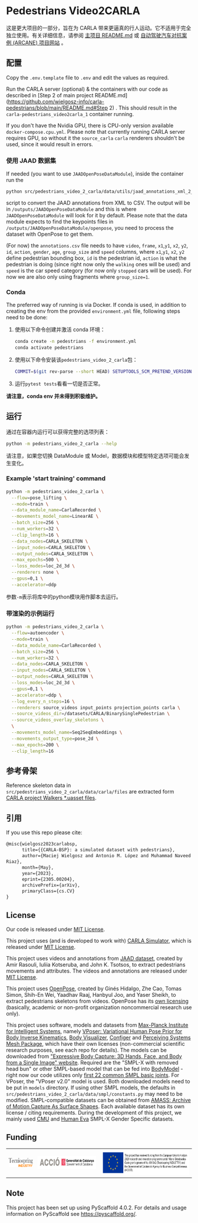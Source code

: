 # Pedestrians Video2CARLA

这是更大项目的一部分，旨在为 CARLA 带来更逼真的行人运动。它不适用于完全独立使用。有关详细信息，请参阅 [主项目 README.md](https://github.com/wielgosz-info/carla-pedestrians/blob/main/README.md) 或  [自动驾驶汽车对抗案例 (ARCANE) 项目网站](https://project-arcane.eu/) 。

## 配置

Copy the `.env.template` file to `.env` and edit the values as required.

Run the CARLA server (optional) & the containers with our code as described in [Step 2 of main project README.md](https://github.com/wielgosz-info/carla-pedestrians/blob/main/README.md#Step 2) . This should result in the `carla-pedestrians_video2carla_1` container running.

If you don't have the Nvidia GPU, there is CPU-only version available `docker-compose.cpu.yml`.
Please note that currently running CARLA server requires GPU, so without it the `source_carla`
`carla` renderers shouldn't be used, since it would result in errors.

### 使用 JAAD 数据集

If needed (you want to use `JAADOpenPoseDataModule`), inside the container run the
```sh
python src/pedestrians_video_2_carla/data/utils/jaad_annotations_xml_2_csv.py
```
script to convert the JAAD annotations from XML to CSV. The output will be in `/outputs/JAADOpenPoseDataModule` and this is where `JAADOpenPoseDataModule` will look for it by default. Please note that the data module expects to find the keypoints files in `/outputs/JAADOpenPoseDataModule/openpose`, you need to process the dataset with OpenPose to get them.

(For now) the `annotations.csv` file needs to have `video`, `frame`, `x1`,`y1`, `x2`, `y2`, `id`, `action`, `gender`, `age`, `group_size` and `speed` columns, where `x1`,`y1`, `x2`, `y2` define pedestrian bounding box, `id` is the pedestrian id, `action` is what the pedestrian is doing (since right now only the `walking` ones will be used) and `speed` is the car speed category (for now only `stopped` cars will be used). For now we are also only using fragments where `group_size=1`.

### Conda

The preferred way of running is via Docker. If conda is used, in addition to creating the env from the provided `environment.yml` file, following steps need to be done:

1. 使用以下命令创建并激活 conda 环境：
   
    ```sh
    conda create -n pedestrians -f environment.yml
    conda activate pedestrians
    ```
    
2. 使用以下命令安装该`pedestrians_video_2_carla`包：

    ```sh
    COMMIT=$(git rev-parse --short HEAD) SETUPTOOLS_SCM_PRETEND_VERSION="0.0.post0.dev38+${COMMIT}.dirty" pip install -e .
    ```

3. 运行`pytest tests`看看一切是否正常。

**请注意，conda env 并未得到积极维护。**

## 运行

通过在容器内运行可以获得完整的选项列表：

```sh
python -m pedestrians_video_2_carla --help
```

请注意，如果您切换 DataModule 或 Model，数据模块和模型特定选项可能会发生变化。

### Example 'start training' command

```sh
python -m pedestrians_video_2_carla \
  --flow=pose_lifting \
  --mode=train \
  --data_module_name=CarlaRecorded \
  --movements_model_name=LinearAE \
  --batch_size=256 \
  --num_workers=32 \
  --clip_length=16 \
  --data_nodes=CARLA_SKELETON \
  --input_nodes=CARLA_SKELETON \
  --output_nodes=CARLA_SKELETON \
  --max_epochs=500 \
  --loss_modes=loc_2d_3d \
  --renderers none \
  --gpus=0,1 \
  --accelerator=ddp
```
参数`-m`表示将库中的python模块用作脚本去运行。

### 带渲染的示例运行

```sh
python -m pedestrians_video_2_carla \
  --flow=autoencoder \
  --mode=train \
  --data_module_name=CarlaRecorded \
  --batch_size=256 \
  --num_workers=32 \
  --data_nodes=CARLA_SKELETON \
  --input_nodes=CARLA_SKELETON \
  --output_nodes=CARLA_SKELETON \
  --loss_modes=loc_2d_3d \
  --gpus=0,1 \
  --accelerator=ddp \
  --log_every_n_steps=16 \
  --renderers source_videos input_points projection_points carla \
  --source_videos_dir=/datasets/CARLA/BinarySinglePedestrian \
  --source_videos_overlay_skeletons \
  \
  --movements_model_name=Seq2SeqEmbeddings \
  --movements_output_type=pose_2d \
  --max_epochs=200 \
  --clip_length=16
```

## 参考骨架
Reference skeleton data in `src/pedestrians_video_2_carla/data/carla/files` are extracted form [CARLA project Walkers *.uasset files](https://bitbucket.org/carla-simulator/carla-content).

## 引用
If you use this repo please cite:

```
@misc{wielgosz2023carlabsp,
      title={{CARLA-BSP}: a simulated dataset with pedestrians}, 
      author={Maciej Wielgosz and Antonio M. López and Muhammad Naveed Riaz},
      month={May},
      year={2023},
      eprint={2305.00204},
      archivePrefix={arXiv},
      primaryClass={cs.CV}
}
```

## License
Our code is released under [MIT License](https://github.com/wielgosz-info/pedestrians-video-2-carla/blob/main/LICENSE).

This project uses (and is developed to work with) [CARLA Simulator](https://carla.org/), which is released under [MIT License](https://github.com/carla-simulator/carla/blob/master/LICENSE).

This project uses videos and annotations from [JAAD dataset](https://data.nvision2.eecs.yorku.ca/JAAD_dataset/), created by Amir Rasouli, Iuliia Kotseruba, and John K. Tsotsos, to extract pedestrians movements and attributes. The videos and annotations are released under [MIT License](https://github.com/ykotseruba/JAAD/blob/JAAD_2.0/LICENSE).

This project uses [OpenPose](https://github.com/CMU-Perceptual-Computing-Lab/openpose), created by Ginés Hidalgo, Zhe Cao, Tomas Simon, Shih-En Wei, Yaadhav Raaj, Hanbyul Joo, and Yaser Sheikh, to extract pedestrians skeletons from videos. OpenPose has its [own licensing](https://github.com/CMU-Perceptual-Computing-Lab/openpose/blob/master/LICENSE) (basically, academic or non-profit organization noncommercial research use only).

This project uses software, models and datasets from [Max-Planck Institute for Intelligent Systems](https://is.mpg.de/en), namely [VPoser: Variational Human Pose Prior for Body Inverse Kinematics](https://github.com/nghorbani/human_body_prior), [Body Visualizer](https://github.com/nghorbani/body_visualizer), [Configer](https://github.com/MPI-IS/configer) and [Perceiving Systems Mesh Package](https://github.com/MPI-IS/mesh), which have their own licenses (non-commercial scientific research purposes, see each repo for details). The models can be downloaded from ["Expressive Body Capture: 3D Hands, Face, and Body from a Single Image" website](https://smpl-x.is.tue.mpg.de). Required are the "SMPL-X with removed head bun" or other SMPL-based model that can be fed into [BodyModel](https://github.com/nghorbani/human_body_prior/blob/master/src/human_body_prior/body_model/body_model.py) - right now our code utilizes only [first 22 common SMPL basic joints](https://meshcapade.wiki/SMPL#related-models-the-smpl-family#skeleton-layout). For VPoser, the "VPoser v2.0" model is used. Both downloaded models need to be put in `models` directory. If using other SMPL models, the defaults in `src/pedestrians_video_2_carla/data/smpl/constants.py` may need to be modified. SMPL-compatible datasets can be obtained from [AMASS: Archive of Motion Capture As Surface Shapes](https://amass.is.tue.mpg.de/). Each available dataset has its own license / citing requirements. During the development of this project, we mainly used [CMU](http://mocap.cs.cmu.edu/) and [Human Eva](http://humaneva.is.tue.mpg.de/) SMPL-X Gender Specific datasets.

## Funding

|                                                                                                                              |                                                                                                                      |                                                                                                                                                                                                                                                                                                                                                                                      |
| ---------------------------------------------------------------------------------------------------------------------------- | -------------------------------------------------------------------------------------------------------------------- | ------------------------------------------------------------------------------------------------------------------------------------------------------------------------------------------------------------------------------------------------------------------------------------------------------------------------------------------------------------------------------------ |
| <img src="docs/_static/images/logos/Logo Tecniospring INDUSTRY_white.JPG" alt="Tecniospring INDUSTRY" style="height: 24px;"> | <img src="docs/_static/images/logos/ACCIO_horizontal.PNG" alt="ACCIÓ Government of Catalonia" style="height: 35px;"> | <img src="docs/_static/images/logos/EU_emblem_and_funding_declaration_EN.PNG" alt="This project has received funding from the European Union's Horizon 2020 research and innovation programme under Marie Skłodowska-Curie grant agreement No. 801342 (Tecniospring INDUSTRY) and the Government of Catalonia's Agency for Business Competitiveness (ACCIÓ)." style="height: 70px;"> |

<!-- pyscaffold-notes -->

## Note

This project has been set up using PyScaffold 4.0.2. For details and usage
information on PyScaffold see https://pyscaffold.org/.

